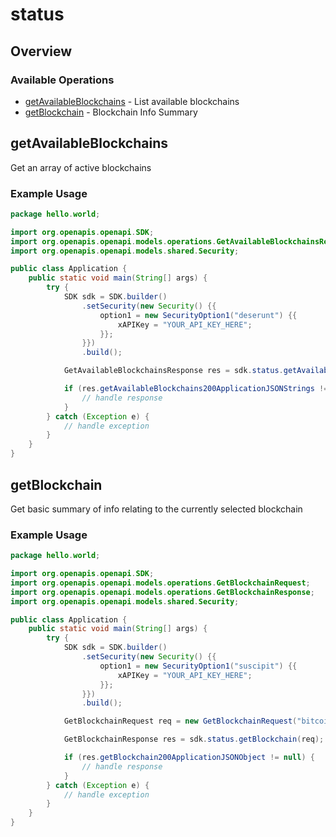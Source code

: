 # status

## Overview

 

### Available Operations

* [getAvailableBlockchains](#getavailableblockchains) - List available blockchains
* [getBlockchain](#getblockchain) - Blockchain Info Summary

## getAvailableBlockchains

Get an array of active blockchains

### Example Usage

```java
package hello.world;

import org.openapis.openapi.SDK;
import org.openapis.openapi.models.operations.GetAvailableBlockchainsResponse;
import org.openapis.openapi.models.shared.Security;

public class Application {
    public static void main(String[] args) {
        try {
            SDK sdk = SDK.builder()
                .setSecurity(new Security() {{
                    option1 = new SecurityOption1("deserunt") {{
                        xAPIKey = "YOUR_API_KEY_HERE";
                    }};
                }})
                .build();

            GetAvailableBlockchainsResponse res = sdk.status.getAvailableBlockchains();

            if (res.getAvailableBlockchains200ApplicationJSONStrings != null) {
                // handle response
            }
        } catch (Exception e) {
            // handle exception
        }
    }
}
```

## getBlockchain

Get basic summary of info relating to the currently selected blockchain

### Example Usage

```java
package hello.world;

import org.openapis.openapi.SDK;
import org.openapis.openapi.models.operations.GetBlockchainRequest;
import org.openapis.openapi.models.operations.GetBlockchainResponse;
import org.openapis.openapi.models.shared.Security;

public class Application {
    public static void main(String[] args) {
        try {
            SDK sdk = SDK.builder()
                .setSecurity(new Security() {{
                    option1 = new SecurityOption1("suscipit") {{
                        xAPIKey = "YOUR_API_KEY_HERE";
                    }};
                }})
                .build();

            GetBlockchainRequest req = new GetBlockchainRequest("bitcoin");            

            GetBlockchainResponse res = sdk.status.getBlockchain(req);

            if (res.getBlockchain200ApplicationJSONObject != null) {
                // handle response
            }
        } catch (Exception e) {
            // handle exception
        }
    }
}
```
